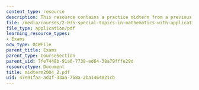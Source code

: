 ```yaml
---
content_type: resource
description: This resource contains a practice midterm from a previous year.
file: /media/courses/2-035-special-topics-in-mathematics-with-applications-linear-algebra-and-the-calculus-of-variations-spring-2007/47e91faaad3f33aa758a2ba1464021cb_midterm2004_2.pdf
file_type: application/pdf
learning_resource_types:
- Exams
ocw_type: OCWFile
parent_title: Exams
parent_type: CourseSection
parent_uid: 7fe7448b-91a0-7738-ed64-38a79fffe29d
resourcetype: Document
title: midterm2004_2.pdf
uid: 47e91faa-ad3f-33aa-758a-2ba1464021cb
---
```

